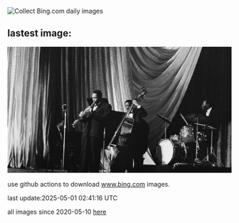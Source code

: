 ![Collect Bing.com daily images](https://github.com/counter2015/bing-daily-images/workflows/Collect%20Bing.com%20daily%20images/badge.svg)
## lastest image:
![](images/img.jpg)

use github actions to download www.bing.com images.

last update:2025-05-01 02:41:16 UTC

all images since 2020-05-10 [here](https://github.com/counter2015/bing-daily-images/tree/master/images) 

